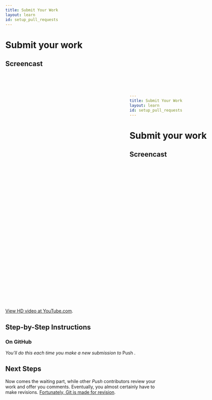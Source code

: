 ```yaml
---
title: Submit Your Work
layout: learn
id: setup_pull_requests
---
```


# Submit your work


## Screencast

<div class="video-container">
  <iframe width="1280" height="720" src="?rel=0" frameborder="0" allowfullscreen="allowfullscreen"> </iframe>
</div>

[View HD video at YouTube.com](http://www.youtube.com/watch_popup?v=AAAAAAAAAAAAA&hd=1).

## Step-by-Step Instructions

### On GitHub
*You’ll do this each time you make a new submission to* Push *.*

## Next Steps

Now comes the waiting part, while other *Push* contributors review your work and offer you comments.
Eventually, you almost certainly have to make revisions.
[Fortunately, Git is made for revision](/learn/revise-and-push.html).
